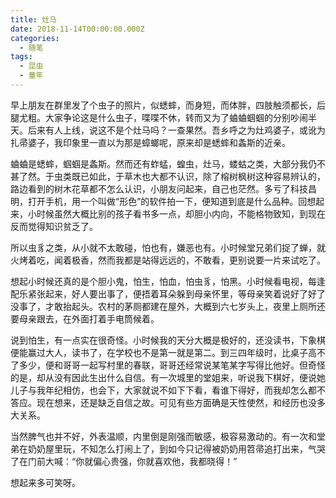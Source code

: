```yaml
---
title: 灶马
date: 2018-11-14T00:00:00.000Z
categories:
  - 随笔
tags:
  - 昆虫
  - 童年
---
```

早上朋友在群里发了个虫子的照片，似蟋蟀，而身短，而体胖，四肢触须都长，后腿尤粗。大家争论这是什么虫子，喋喋不休，转而又为了蛐蛐蝈蝈的分别吵闹半天。后来有人上线，说这不是个灶马吗？一查果然。吾乡呼之为灶鸡婆子，或讹为扎帚婆子，我印象里一直以为那是蟑螂呢，原来却是蟋蟀和螽斯的近亲。

蛐蛐是蟋蟀，蝈蝈是螽斯。然而还有蚱蜢，蝗虫，灶马，蝼蛄之类，大部分我仍不甚了然。于虫类既已如此，于草木也大都不认识，除了榕树枫树这种容易辨认的，路边看到的树木花草都不怎么认识，小朋友问起来，自己也茫然。多亏了科技昌明，打开手机，用一个叫做“形色”的软件拍一下，便知道到底是什么品种。回想起来，小时候虽然大概比别的孩子看书多一点，却胆小内向，不能格物致知，到现在反而觉得知识贫乏了。

所以虫豸之类，从小就不太敢碰，怕也有，嫌恶也有。小时候堂兄弟们捉了蝉，就火烤着吃，闻着极香，然而我都是站得远远的，不敢看，更别说要一片来试吃了。

想起小时候还真的是个胆小鬼，怕生，怕血，怕虫豸，怕黑。小时候看电视，每逢配乐紧张起来，好人要出事了，便捂着耳朵躲到母亲怀里，等母亲笑着说好了好了没事了，才敢抬起头。农村的茅厕都建在屋外，大概到六七岁头上，夜里上厕所还要母亲跟去，在外面打着手电筒候着。

说到怕生，有一点实在很奇怪。小时候我的天分大概是极好的，还没读书，下象棋便能赢过大人，读书了，在学校也不是第一就是第二。到三四年级时，比桌子高不了多少，便和哥哥一起写村里的春联，哥哥还经常说某笔某字写得比他好。但奇怪的是，却从没有因此生出什么自信。有一次城里的堂姐来，听说我下棋好，便说她儿子与我年纪相仿，也会下，大家就说不如下下看，看谁下得好，而我却怎么都不答应。现在想来，还是缺乏自信之故。可见有些方面确是天性使然，和经历也没多大关系。

当然脾气也并不好，外表温顺，内里倒是刚强而敏感，极容易激动的。有一次和堂弟在奶奶屋里玩，不知怎么打闹上了，到如今只记得被奶奶用笤帚追打出来，气哭了在门前大喊：“你就偏心贵强，你就喜欢他，我都晓得！”

想起来多可笑呀。
